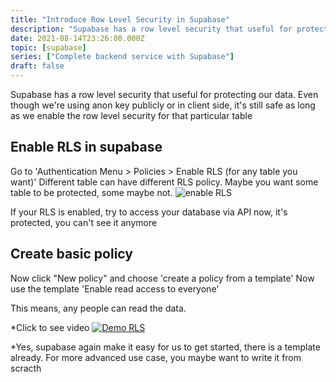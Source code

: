 ```yaml
---
title: "Introduce Row Level Security in Supabase"
description: "Supabase has a row level security that useful for protecting our data. Even though we're using anon key publicly or in client side, it's still safe as long as we enable the row level security for that particular table"
date: 2021-08-14T23:26:00.000Z
topic: [supabase]
series: ["Complete backend service with Supabase"]
draft: false
---
```

Supabase has a row level security that useful for protecting our data. Even though we're using anon key publicly or in client side, it's still safe as long as we enable the row level security for that particular table



## Enable RLS in supabase

Go to 'Authentication Menu > Policies > Enable RLS (for any table you want)' 
Different table can have different RLS policy. Maybe you want some table to be protected, some maybe not.
![enable RLS](https://i.imgur.com/BpllvKZ.png)

If your RLS is enabled, try to access your database via API now, it's protected, you can't see it anymore

## Create basic policy

Now click "New policy"
and choose 'create a policy from a template' 
Now use the template 'Enable read access to everyone'

This means, any people can read the data.

*Click to see video
[![Demo RLS](https://i.imgur.com/YnzlQZA.png)](https://i.imgur.com/09hcCch.mp4 "Demo RLS")

*Yes, supabase again make it easy for us to get started, there is a template already. For more advanced use case, you maybe want to write it from scracth


